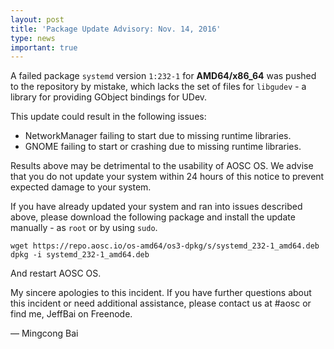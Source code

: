 ```yaml
---
layout: post
title: 'Package Update Advisory: Nov. 14, 2016'
type: news
important: true
---
```


A failed package `systemd` version `1:232-1` for **AMD64/x86_64** was pushed to the repository by mistake, which lacks the set of files for `libgudev` - a library for providing GObject bindings for UDev.

This update could result in the following issues:

- NetworkManager failing to start due to missing runtime libraries.
- GNOME failing to start or crashing due to missing runtime libraries.

Results above may be detrimental to the usability of AOSC OS. We advise that you do not update your system within 24 hours of this notice to prevent expected damage to your system.

If you have already updated your system and ran into issues described above, please download the following package and install the update manually - as `root` or by using `sudo`.

    wget https://repo.aosc.io/os-amd64/os3-dpkg/s/systemd_232-1_amd64.deb
    dpkg -i systemd_232-1_amd64.deb

And restart AOSC OS.

My sincere apologies to this incident. If you have further questions about this incident or need additional assistance, please contact us at #aosc or find me, JeffBai on Freenode.

— Mingcong Bai